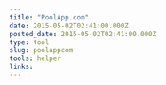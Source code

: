 ```yaml
---
title: "PoolApp.com"
date: 2015-05-02T02:41:00.000Z
posted_date: 2015-05-02T02:41:00.000Z
type: tool
slug: poolappcom
tools: helper
links:
---
```






